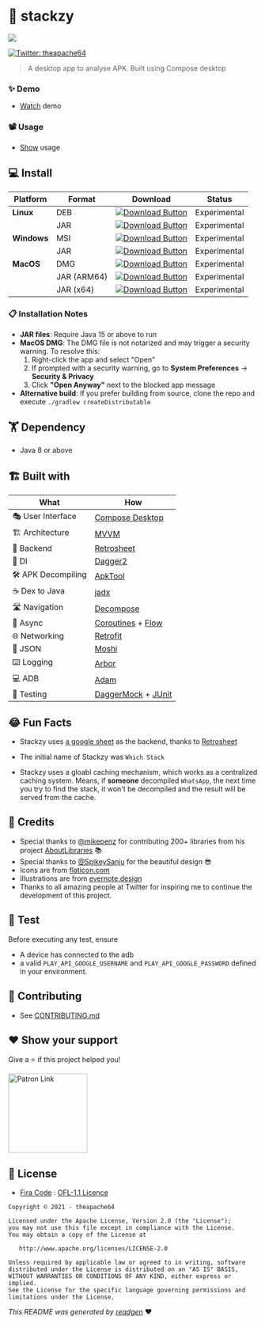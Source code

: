 # 🚀 stackzy

![](https://i.imgur.com/wxn30fq.png)

[comment]: <> (![latestVersion]&#40;https://img.shields.io/github/v/release/theapache64/stackzy&#41;)
<a href="https://twitter.com/theapache64" target="_blank">
<img alt="Twitter: theapache64" src="https://img.shields.io/twitter/follow/theapache64.svg?style=social" />
</a>

> A desktop app to analyse APK. Built using Compose desktop

### ✨ Demo

- [Watch](https://www.youtube.com/watch?v=XtM-sRLxLLc&ab_channel=theapache64) demo

### 📽️ Usage

- [Show](docs/USAGE.md) usage

## 💻 Install

| Platform     | Format | Download                                                                                                                                                      | Status       |
|--------------|--------|---------------------------------------------------------------------------------------------------------------------------------------------------------------|--------------|
| **Linux**    | DEB    | [![Download Button](https://img.shields.io/static/v1?label=Linux&message=Stackzy.deb&color=30A3E6)](https://github.com/theapache64/stackzy/releases/latest)   | Experimental | 
|              | JAR    | [![Download Button](https://img.shields.io/static/v1?label=Linux&message=Stackzy.jar&color=30A3E6)](https://github.com/theapache64/stackzy/releases/latest)   | Experimental | 
| **Windows**  | MSI    | [![Download Button](https://img.shields.io/static/v1?label=Windows&message=Stackzy.msi&color=30A3E6)](https://github.com/theapache64/stackzy/releases/latest) | Experimental | 
|              | JAR    | [![Download Button](https://img.shields.io/static/v1?label=Windows&message=Stackzy.jar&color=30A3E6)](https://github.com/theapache64/stackzy/releases/latest) | Experimental | 
| **MacOS**    | DMG    | [![Download Button](https://img.shields.io/static/v1?label=MacOS&message=Stackzy.dmg&color=30A3E6)](https://github.com/theapache64/stackzy/releases/latest)   | Experimental | 
|              | JAR (ARM64) | [![Download Button](https://img.shields.io/static/v1?label=MacOS&message=Stackzy-ARM64.jar&color=30A3E6)](https://github.com/theapache64/stackzy/releases/latest) | Experimental | 
|              | JAR (x64)   | [![Download Button](https://img.shields.io/static/v1?label=MacOS&message=Stackzy-x64.jar&color=30A3E6)](https://github.com/theapache64/stackzy/releases/latest)   | Experimental | 

### 📋 Installation Notes

- **JAR files**: Require Java 15 or above to run
- **MacOS DMG**: The DMG file is not notarized and may trigger a security warning. To resolve this:
  1. Right-click the app and select "Open"
  2. If prompted with a security warning, go to **System Preferences** → **Security & Privacy**
  3. Click **"Open Anyway"** next to the blocked app message
- **Alternative build**: If you prefer building from source, clone the repo and execute `./gradlew createDistributable`

## 🏋 Dependency

- Java 8 or above

## 🏗️️ Built with

| What                | How                                                                                                                                                                             |
|---------------------|---------------------------------------------------------------------------------------------------------------------------------------------------------------------------------|
| 🎭 User Interface   | [Compose Desktop](https://github.com/jetbrains/compose-jb)                                                                                                                      |
| 🏗 Architecture     | [MVVM](https://en.wikipedia.org/wiki/Model%E2%80%93view%E2%80%93viewmodel)                                                                                                      |
| 🧠 Backend          | [Retrosheet](https://github.com/theapache64/retrosheet)                                                                                                                         |
| 💉 DI               | [Dagger2](https://github.com/google/dagger)                                                                                                                                     |
| 🛠️ APK Decompiling | [ApkTool](https://github.com/iBotPeaches/Apktool)                                                                                                                               |
| ☕ Dex to Java       | [jadx](https://github.com/skylot/jadx)                                                                                                                                          |
| 🛣️ Navigation      | [Decompose](https://github.com/arkivanov/Decompose)                                                                                                                             |
| 🌊 Async            | [Coroutines](https://kotlinlang.org/docs/coroutines-overview.html) + [Flow](https://kotlin.github.io/kotlinx.coroutines/kotlinx-coroutines-core/kotlinx.coroutines.flow/-flow/) |
| 🌐 Networking       | [Retrofit](https://github.com/square/retrofit)                                                                                                                                  |
| 📄 JSON             | [Moshi](https://github.com/square/moshi)                                                                                                                                        |
| ⌨️ Logging          | [Arbor](https://github.com/ToxicBakery/Arbor)                                                                                                                                   |
| 💻 ADB              | [Adam](https://malinskiy.github.io/adam/)                                                                                                                                       |
| 🧪 Testing          | [DaggerMock](https://github.com/fabioCollini/DaggerMock) + [JUnit](https://github.com/junit-team/junit5)                                                                        |

## 😂 Fun Facts

- Stackzy
  uses [a google sheet](https://docs.google.com/spreadsheets/d/1KBxVO5tXySbezBr-9rb2Y3qWo5PCMrvkD1aWQxZRepI/edit#gid=284770392)
  as the backend, thanks to [Retrosheet](https://github.com/theapache64/retrosheet)

- The initial name of Stackzy was `Which Stack`
- Stackzy uses a gloabl caching mechanism, which works as a centralized caching system. Means, if **someone**
  decompiled `WhatsApp`, the next time you try to find the stack, it won't be decompiled and the result will be served
  from the cache.

## 🙇 Credits

- Special thanks to [@mikepenz](https://github.com/mikepenz) for contributing 200+ libraries from his
  project [AboutLibraries](https://github.com/mikepenz/AboutLibraries) 📚
- Special thanks to [@SpikeySanju](https://github.com/Spikeysanju) for the beautiful design 😎
- Icons are from [flaticon.com](https://www.flaticon.com/)
- Illustrations are from [evernote.design](https://evernote.design/categories/illustrations/)
- Thanks to all amazing people at Twitter for inspiring me to continue the development of this project.

## 🥼 Test

Before executing any test, ensure

- A device has connected to the adb
- a valid `PLAY_API_GOOGLE_USERNAME` and `PLAY_API_GOOGLE_PASSWORD` defined in your environment.

## 🤝 Contributing

- See [CONTRIBUTING.md](docs/CONTRIBUTING.md)

## ❤ Show your support

Give a ⭐️ if this project helped you!

<a href="https://www.patreon.com/theapache64">
  <img alt="Patron Link" src="https://c5.patreon.com/external/logo/become_a_patron_button@2x.png" width="160"/>
</a>



## 📝 License

- [Fira Code](https://github.com/tonsky/FiraCode) : [OFL-1.1 Licence](https://github.com/tonsky/FiraCode/blob/master/LICENSE)

```
Copyright © 2021 - theapache64

Licensed under the Apache License, Version 2.0 (the "License");
you may not use this file except in compliance with the License.
You may obtain a copy of the License at

   http://www.apache.org/licenses/LICENSE-2.0

Unless required by applicable law or agreed to in writing, software
distributed under the License is distributed on an "AS IS" BASIS,
WITHOUT WARRANTIES OR CONDITIONS OF ANY KIND, either express or implied.
See the License for the specific language governing permissions and
limitations under the License.
```

_This README was generated by [readgen](https://github.com/theapache64/readgen)_ ❤
